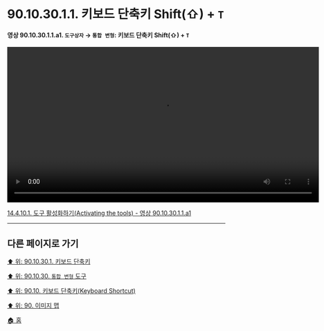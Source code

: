 # 90.10.30.1.1. 키보드 단축키 Shift(⇧) + `T`

<a id="90-10-30-01-01-a1"></a>

#### 영상 90.10.30.1.1.a1. `도구상자` → `통합 변형`: 키보드 단축키 Shift(⇧) + `T`
<video controls="controls" width="720" src="https://github.com/wonder13662/gimp/assets/15767104/ad29efaf-54ff-4355-850c-87ea29f6fa18"></video>

[14.4.10.1. 도구 활성화하기(Activating the tools) - 영상 90.10.30.1.1.a1](./14-04-10-01-activating_the_tool.md#90-10-30-01-01-a1)

***

## 다른 페이지로 가기

[⬆️ 위: 90.10.30.1. 키보드 단축키](./90-10-30-01-00-keyboard_shortcut.md)

[⬆️ 위: 90.10.30. `통합 변형` 도구](./90-10-30-00-unified_transform.md)

[⬆️ 위: 90.10. 키보드 단축키(Keyboard Shortcut)](./90-10-00-keyboard_shortcut.md)

[⬆️ 위: 90. 이미지 맵](./90-00-image-map.md)

[🏠 홈](./00-home.md)